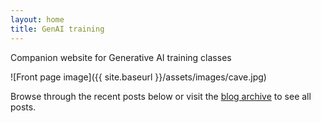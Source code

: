 ```yaml
---
layout: home
title: GenAI training
---
```


Companion website for Generative AI training classes

![Front page image]({{ site.baseurl }}/assets/images/cave.jpg)

Browse through the recent posts below or visit the [blog archive](/blog/) to see all posts.